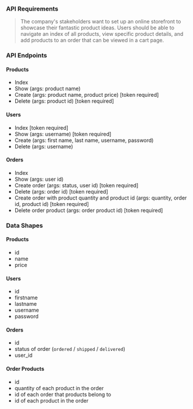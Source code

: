 ### API Requirements
> The company's stakeholders want to set up an online storefront to showcase their fantastic product ideas.
> Users should be able to navigate an index of all products, view specific product details, and add products to an order that can be viewed in a cart page.

### API Endpoints
#### Products
- Index
- Show (args: product name)
- Create (args: product name, product price) [token required]
- Delete (args: product id) [token required]

#### Users
- Index [token required]
- Show (args: username) [token required]
- Create (args: first name, last name, username, password)
- Delete (args: username)

#### Orders
- Index
- Show (args: user id)
- Create order (args: status, user id) [token required]
- Delete (args: order id) [token required]
- Create order with product quantity and product id (args: quantity, order id, product id) [token required]
- Delete order product (args: order product id) [token required]

### Data Shapes
#### Products
-  id
- name
- price

#### Users
- id
- firstname
- lastname
- username
- password

#### Orders
- id
- status of order (`ordered` / `shipped` / `delivered`)
- user_id

#### Order Products
- id
- quantity of each product in the order
- id of each order that products belong to
- id of each product in the order
